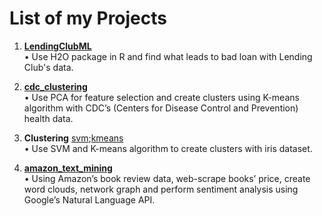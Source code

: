 # List of my Projects

1. [**LendingClubML** ](https://github.com/yusuzech/machine-learning-projects/blob/master/LendingClubML.ipynb)  
  •	Use H2O package in R and find what leads to bad loan with Lending Club's data.  

1. [**cdc_clustering**](https://github.com/yusuzech/machine-learning-projects/blob/master/cdc_clustering/homework.md)  
  •	Use PCA for feature selection and create clusters using K-means algorithm with CDC’s (Centers for Disease Control and Prevention) health data.    
  
1. **Clustering** [svm](https://github.com/yusuzech/machine-learning-projects/blob/master/clustering/iris_svm.ipynb);[kmeans](https://github.com/yusuzech/machine-learning-projects/blob/master/clustering/Kmeans%20Cluster%20Iris.ipynb)  
  •	Use SVM and K-means algorithm to create clusters with iris dataset.    
  
1. [**amazon_text_mining**](https://github.com/yusuzech/machine-learning-projects/blob/master/amazon_text_mining/Presentation.pdf)  
  •	Using Amazon’s book review data, web-scrape books’ price, create word clouds, network graph and perform sentiment analysis using Google’s Natural Language API.        
